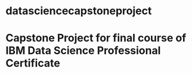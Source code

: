 # datasciencecapstoneproject
# Capstone Project for final course of IBM Data Science Professional Certificate
